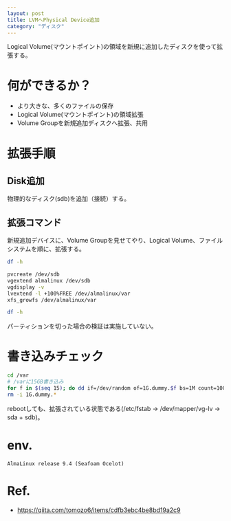 ```yaml
---
layout: post
title: LVMへPhysical Device追加
category: "ディスク"
---
```


Logical Volume(マウントポイント)の領域を新規に追加したディスクを使って拡張する。

# 何ができるか？

- より大きな、多くのファイルの保存
- Logical Volume(マウントポイント)の領域拡張
- Volume Groupを新規追加ディスクへ拡張、共用

# 拡張手順

## Disk追加

物理的なディスク(sdb)を追加（接続）する。

## 拡張コマンド

新規追加デバイスに、Volume Groupを見せてやり、Logical Volume、ファイルシステムを順に、拡張する。

```sh
df -h

pvcreate /dev/sdb
vgextend almalinux /dev/sdb
vgdisplay -v
lvextend -l +100%FREE /dev/almalinux/var
xfs_growfs /dev/almalinux/var

df -h
```

パーティションを切った場合の検証は実施していない。

# 書き込みチェック

```sh
cd /var
# /varに15GB書き込み
for f in $(seq 15); do dd if=/dev/random of=1G.dummy.$f bs=1M count=1000; df -h; done
rm -i 1G.dummy.*
```

rebootしても、拡張されている状態である(/etc/fstab -> /dev/mapper/vg-lv -> sda + sdb)。

# env.

```
AlmaLinux release 9.4 (Seafoam Ocelot)
```

# Ref.

- <https://qiita.com/tomozo6/items/cdfb3ebc4be8bd19a2c9>

